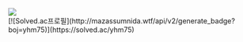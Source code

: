 <img src="http://mazandi.herokuapp.com/api?handle=yhm75&theme=warm"/>
<br/>
 [![Solved.ac프로필](http://mazassumnida.wtf/api/v2/generate_badge?boj=yhm75)](https://solved.ac/yhm75)
